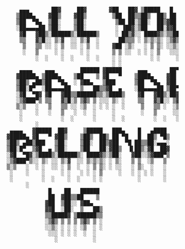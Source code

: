 
<pre>
          ▄▄▄       ██▓     ██▓       ▓██   ██▓ ▒█████   █    ██  ██▀███      
         ▒████▄    ▓██▒    ▓██▒        ▒██  ██▒▒██▒  ██▒ ██  ▓██▒▓██ ▒ ██▒    
         ▒██  ▀█▄  ▒██░    ▒██░         ▒██ ██░▒██░  ██▒▓██  ▒██░▓██ ░▄█ ▒    
         ░██▄▄▄▄██ ▒██░    ▒██░         ░ ▐██▓░▒██   ██░▓▓█  ░██░▒██▀▀█▄      
          ▓█   ▓██▒░██████▒░██████▒     ░ ██▒▓░░ ████▓▒░▒▒█████▓ ░██▓ ▒██▒    
          ▒▒   ▓▒█░░ ▒░▓  ░░ ▒░▓  ░      ██▒▒▒ ░ ▒░▒░▒░ ░▒▓▒ ▒ ▒ ░ ▒▓ ░▒▓░    
           ▒   ▒▒ ░░ ░ ▒  ░░ ░ ▒  ░    ▓██ ░▒░   ░ ▒ ▒░ ░░▒░ ░ ░   ░▒ ░ ▒░    
           ░   ▒     ░ ░     ░ ░       ▒ ▒ ░░  ░ ░ ░ ▒   ░░░ ░ ░   ░░   ░     
               ░  ░    ░  ░    ░  ░    ░ ░         ░ ░     ░        ░         
                                       ░ ░                                    
          ▄▄▄▄    ▄▄▄        ██████ ▓█████     ▄▄▄       ██▀███  ▓█████       
         ▓█████▄ ▒████▄    ▒██    ▒ ▓█   ▀    ▒████▄    ▓██ ▒ ██▒▓█   ▀       
         ▒██▒ ▄██▒██  ▀█▄  ░ ▓██▄   ▒███      ▒██  ▀█▄  ▓██ ░▄█ ▒▒███         
         ▒██░█▀  ░██▄▄▄▄██   ▒   ██▒▒▓█  ▄    ░██▄▄▄▄██ ▒██▀▀█▄  ▒▓█  ▄       
         ░▓█  ▀█▓ ▓█   ▓██▒▒██████▒▒░▒████▒    ▓█   ▓██▒░██▓ ▒██▒░▒████▒      
         ░▒▓███▀▒ ▒▒   ▓▒█░▒ ▒▓▒ ▒ ░░░ ▒░ ░    ▒▒   ▓▒█░░ ▒▓ ░▒▓░░░ ▒░ ░      
         ▒░▒   ░   ▒   ▒▒ ░░ ░▒  ░ ░ ░ ░  ░     ▒   ▒▒ ░  ░▒ ░ ▒░ ░ ░  ░      
          ░    ░   ░   ▒   ░  ░  ░     ░        ░   ▒     ░░   ░    ░         
          ░            ░  ░      ░     ░  ░         ░  ░   ░        ░  ░      
               ░                                                              
       ▄▄▄▄   ▓█████  ██▓     ▒█████   ███▄    █   ▄████    ▄▄▄█████▓ ▒█████  
      ▓█████▄ ▓█   ▀ ▓██▒    ▒██▒  ██▒ ██ ▀█   █  ██▒ ▀█▒   ▓  ██▒ ▓▒▒██▒  ██▒
      ▒██▒ ▄██▒███   ▒██░    ▒██░  ██▒▓██  ▀█ ██▒▒██░▄▄▄░   ▒ ▓██░ ▒░▒██░  ██▒
      ▒██░█▀  ▒▓█  ▄ ▒██░    ▒██   ██░▓██▒  ▐▌██▒░▓█  ██▓   ░ ▓██▓ ░ ▒██   ██░
      ░▓█  ▀█▓░▒████▒░██████▒░ ████▓▒░▒██░   ▓██░░▒▓███▀▒     ▒██▒ ░ ░ ████▓▒░
      ░▒▓███▀▒░░ ▒░ ░░ ▒░▓  ░░ ▒░▒░▒░ ░ ▒░   ▒ ▒  ░▒   ▒      ▒ ░░   ░ ▒░▒░▒░ 
      ▒░▒   ░  ░ ░  ░░ ░ ▒  ░  ░ ▒ ▒░ ░ ░░   ░ ▒░  ░   ░        ░      ░ ▒ ▒░ 
       ░    ░    ░     ░ ░   ░ ░ ░ ▒     ░   ░ ░ ░ ░   ░      ░      ░ ░ ░ ▒  
       ░         ░  ░    ░  ░    ░ ░           ░       ░                 ░ ░  
            ░                                                                 
                   █    ██   ██████                                           
                   ██  ▓██▒▒██    ▒                                           
                  ▓██  ▒██░░ ▓██▄                                             
                  ▓▓█  ░██░  ▒   ██▒                                          
                  ▒▒█████▓ ▒██████▒▒                                          
                  ░▒▓▒ ▒ ▒ ▒ ▒▓▒ ▒ ░                                          
                  ░░▒░ ░ ░ ░ ░▒  ░ ░                                          
                   ░░░ ░ ░ ░  ░  ░                                            
                     ░           ░                                            
                                                                                                                                                     
</pre>
